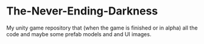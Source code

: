 # The-Never-Ending-Darkness
My unity game repository that (when the game is finished or in alpha) all the code and maybe some prefab models and and UI images.
